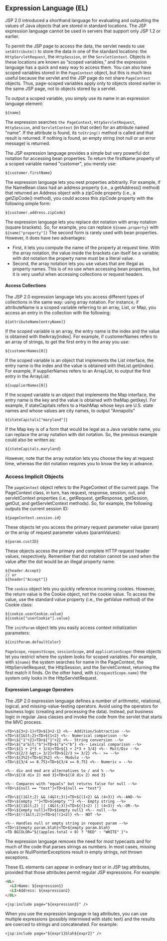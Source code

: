 ## Expression Language (EL)
JSP 2.0 introduced a shorthand language for evaluating and outputting the values of Java objects that are stored in standard locations. The JSP expression language cannot be used in servers that support only JSP 1.2 or earlier.

To permit the JSP page to access the data, the servlet needs to use `setAttribute()` to store the data in one of the standard locations: the `HttpServletRequest`, the `HttpSession`, or the `ServletContext`. Objects in these locations are known as “scoped variables,” and the expression language has a quick and easy way to access them. You can also have scoped variables stored in the `PageContext` object, but this is much less useful because the servlet and the JSP page do not share `PageContext` objects. Thus, page-scoped variables apply only to objects stored earlier in the same JSP page, not to objects stored by a servlet. 

To output a scoped variable, you simply use its name in an expression language element:
```
${name}
```
The expression searches `the PageContext`, `HttpServletRequest`, `HttpSession`, and `ServletContext` (in that order) for an attribute named "name". If the attribute is found, its `toString()` method is called and that result is returned. If nothing is found, an empty string (not null or an error message) is returned.

The JSP expression language provides a simple but very powerful dot notation for accessing bean properties. To return the firstName property of a scoped variable named "customer", you merely use:
```
${customer.firstName}
```
The expression language lets you nest properties arbitrarily. For example, if the NameBean class had an address property (i.e., a getAddress() method) that returned an Address object with a zipCode property (i.e., a getZipCode() method), you could access this zipCode property with the following simple form:
```
${customer.address.zipCode}
```
The expression language lets you replace dot notation with array notation (square brackets). So, for example, you can replace
`${name.property}` with `${name["property"]}` The second form is rarely used with bean properties. However, it does have two advantages:
- First, it lets you compute the name of the property at request time. With the array notation, the value inside the brackets can itself be a variable; with dot notation the property name must be a literal value.
- Second, the array notation lets you use values that are illegal as property names. This is of no use when accessing bean properties, but it is very useful when accessing collections or request headers.

#### Access Collections
The JSP 2.0 expression language lets you access different types of collections in the same way: using array notation. For instance, if attributeName is a scoped variable referring to an array, List, or Map, you access an entry in the collection with the following:
```
${attributeName[entryName]}
```
If the scoped variable is an array, the entry name is the index and the value is obtained with theArray[index]. For example, if customerNames refers to an array of strings, to get the first entry in the array you use:
```
${customerNames[0]}
```
If the scoped variable is an object that implements the List interface, the entry name is the index and the value is obtained with theList.get(index). For example, if supplierNames refers to an ArrayList, to output the first entry in the ArrayList:
```
${supplierNames[0]}
```
If the scoped variable is an object that implements the Map interface, the entry name is the key and the value is obtained with theMap.get(key). For example, if stateCapitals refers to a HashMap whose keys are U.S. state names and whose values are city names, to output "Annapolis"
```
${stateCapitals["maryland"]}
```
If the Map key is of a form that would be legal as a Java variable name, you can replace the array notation with dot notation. So, the previous example could also be written as:
```
${stateCapitals.maryland}
```
However, note that the array notation lets you choose the key at request time, whereas the dot notation requires you to know the key in advance.

### Access Implicit Objects
The `pageContext` object refers to the PageContext of the current page. The PageContext class, in turn, has request, response, session, out, and servletContext properties (i.e., getRequest, getResponse, getSession,
getOut, and getServletContext methods). So, for example, the following outputs the current session ID:
```
${pageContext.session.id}
```
These objects let you access the primary request parameter value (param) or the array of request parameter values (paramValues):
```
${param.custID}
```
These objects access the primary and complete HTTP request header values, respectively. Remember that dot notation cannot be used when the value after the dot would be an illegal property name:
```
${header.Accept} 
// or 
${header["Accept"]}
```
The `cookie` object lets you quickly reference incoming cookies. However, the return value is the Cookie object, not the cookie value. To access the value, use the standard value property (i.e., the getValue method) of the Cookie class:
```
${cookie.userCookie.value}
${cookie["userCookie"].value}
```
The `initParam` object lets you easily access context initialization parameters:
```
${initParam.defaultColor}
```
`PageScope`, `requestScope`, `sessionScope`, and `applicationScope`: these objects let you restrict where the system looks for scoped variables. For example, with
`${name}` the system searches for name in the PageContext, the HttpServletRequest, the HttpSession, and the ServletContext, returning the first match it finds. On the other hand, with `${requestScope.name}` the system only looks in the HttpServletRequest.

#### Expression Language Operators
The JSP 2.0 expression language defines a number of arithmetic, relational, logical, and missing-value-testing operators. Avoid using the operators for business logic (creating and processing the data). Instead, put business logic in regular Java classes and invoke the code from the servlet that starts the MVC process.
```
<TD>\${3+2-1}<TD>${3+2-1} <%-- Addition/Subtraction --%>
<TD>\${1&lt;2}<TD>${1<2} <%-- Numerical comparison --%>
<TD>\${"1"+2}<TD>${"1"+2} <%-- String conversion --%>
<TD>\${"a"&lt;"b"}<TD>${"a"<"b"} <%-- Lexical comparison --%>
<TD>\${1 + 2*3 + 3/4}<TD>${1 + 2*3 + 3/4} <%-- Mult/Div --%>
<TD>\${2/3 &gt;= 3/2}<TD>${2/3 >= 3/2} <%-- >= --%>
<TD>\${3%2}<TD>${3%2} <%-- Modulo --%>
<TD>\${3/4 == 0.75}<TD>${3/4 == 0.75} <%-- Numeric = --%>

<%-- div and mod are alternatives to / and % --%>
<TD>\${(8 div 2) mod 3}<TD>${(8 div 2) mod 3}

<%-- Compares with "equals" but returns false for null --%>
<TD>\${null == "test"}<TD>${null == "test"}

<TD>\${(1&lt;2) && (4&lt;3)}<TD>${(1<2) && (4<3)} <%--AND--%>
<TD>\${empty ""}<TD>${empty ""} <%-- Empty string --%>
<TD>\${(1&lt;2) || (4&lt;3)}<TD>${(1<2) || (4<3)} <%--OR--%>
<TD>\${empty null}<TD>${empty null} <%-- null --%>
<TD>\${!(1&lt;2)}<TD>${!(1<2)} <%-- NOT -%>

<%-- Handles null or empty string in request param --%>
<TD>\${empty param.blah}<TD>${empty param.blah}
<TD BGCOLOR="${(apples.total < 0) ? "RED" : "WHITE" }">
```
The expression language removes the need for most typecasts and for much of the code that parses strings as numbers. In most cases, missing values or NullPointerExceptions result in empty strings, not thrown exceptions.

These EL elements can appear in ordinary text or in JSP tag attributes, provided that those attributes permit regular JSP expressions. For example:
```html
<UL>
  <LI>Name: ${expression1}
  <LI>Address: ${expression2}
</UL>
```
```
<jsp:include page="${expression3}" />
```
When you use the expression language in tag attributes, you can use multiple expressions (possibly intermixed with static text) and the results are coerced to strings and concatenated. For example:
```
<jsp:include page="${expr1}blah${expr2}" />
```
